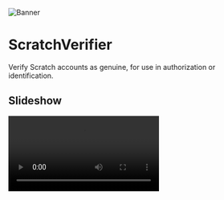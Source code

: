 ![Banner](https://u.cubeupload.com/smileycreations15/V732dJ.png)

# ScratchVerifier
Verify Scratch accounts as genuine, for use in authorization or identification.

## Slideshow

<video src="/media/slideshow.mp4"></video>
